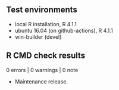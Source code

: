 ## Test environments
* local R installation, R 4.1.1
* ubuntu 16.04 (on github-actions), R 4.1.1
* win-builder (devel)

## R CMD check results

0 errors | 0 warnings | 0 note

* Maintenance release.
